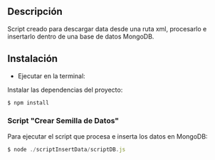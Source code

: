 ## Descripción 
Script creado para descargar data desde una ruta xml, procesarlo e insertarlo dentro de una base de datos MongoDB.

## Instalación

- Ejecutar en la terminal:

Instalar las dependencias del proyecto:

```js
$ npm install
```
### Script "Crear Semilla de Datos"

Para ejecutar el script que procesa e inserta los datos en MongoDB:

```js
$ node ./scriptInsertData/scriptDB.js
```

